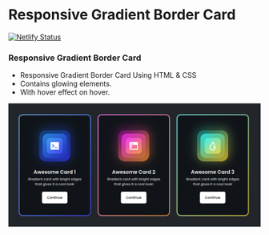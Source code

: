 # Responsive Gradient Border Card
[![Netlify Status](https://api.netlify.com/api/v1/badges/27a51ff2-bbe6-4bc1-bb23-bfc9b3ee3d50/deploy-status)](https://app.netlify.com/sites/va-gradient-border-card/deploys)
### Responsive Gradient Border Card

- Responsive Gradient Border Card Using HTML & CSS
- Contains glowing elements.
- With hover effect on hover.

![preview img](/preview.png)
